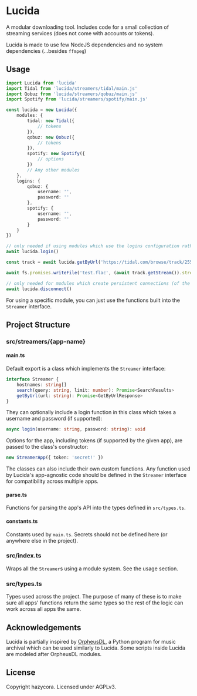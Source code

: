 # Lucida

A modular downloading tool. Includes code for a small collection of streaming services (does not come with accounts or tokens).

Lucida is made to use few NodeJS dependencies and no system dependencies (...besides `ffmpeg`)

## Usage

```ts
import Lucida from 'lucida'
import Tidal from 'lucida/streamers/tidal/main.js'
import Qobuz from 'lucida/streamers/qobuz/main.js'
import Spotify from 'lucida/streamers/spotify/main.js'

const lucida = new Lucida({
	modules: {
		tidal: new Tidal({
			// tokens
		}),
		qobuz: new Qobuz({
			// tokens
		}),
		spotify: new Spotify({
			// options
		})
		// Any other modules
	},
	logins: {
		qobuz: {
			username: '',
			password: ''
		},
		spotify: {
			username: '',
			password: ''
		}
	}
})

// only needed if using modules which use the logins configuration rather than tokens
await lucida.login()

const track = await lucida.getByUrl('https://tidal.com/browse/track/255207223')

await fs.promises.writeFile('test.flac', (await track.getStream()).stream)

// only needed for modules which create persistent connections (of the built-in modules, this is just Spotify)
await lucida.disconnect()
```

For using a specific module, you can just use the functions built into the `Streamer` interface.

## Project Structure

### src/streamers/{app-name}

#### main.ts

Default export is a class which implements the `Streamer` interface:

```ts
interface Streamer {
	hostnames: string[]
	search(query: string, limit: number): Promise<SearchResults>
	getByUrl(url: string): Promise<GetByUrlResponse>
}
```

They can optionally include a login function in this class which takes a username and password (if supported):

```ts
async login(username: string, password: string): void
```

Options for the app, including tokens (if supported by the given app), are passed to the class's constructor:

```ts
new StreamerApp({ token: 'secret!' })
```

The classes can also include their own custom functions. Any function used by Lucida's app-agnostic code should be defined in the `Streamer` interface for compatibility across multiple apps.

#### parse.ts

Functions for parsing the app's API into the types defined in `src/types.ts`.

#### constants.ts

Constants used by `main.ts`. Secrets should not be defined here (or anywhere else in the project).

### src/index.ts

Wraps all the `Streamer`s using a module system. See the usage section.

### src/types.ts

Types used across the project. The purpose of many of these is to make sure all apps' functions return the same types so the rest of the logic can work across all apps the same.

## Acknowledgements

Lucida is partially inspired by [OrpheusDL](https://github.com/yarrm80s/orpheusdl), a Python program for music archival which can be used similarly to Lucida. Some scripts inside Lucida are modeled after OrpheusDL modules.

## License

Copyright hazycora. Licensed under AGPLv3.
